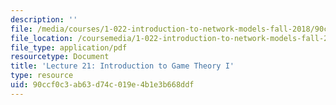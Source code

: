```yaml
---
description: ''
file: /media/courses/1-022-introduction-to-network-models-fall-2018/90ccf0c3ab63d74c019e4b1e3b668ddf_MIT1_022F18_lec21.pdf
file_location: /coursemedia/1-022-introduction-to-network-models-fall-2018/90ccf0c3ab63d74c019e4b1e3b668ddf_MIT1_022F18_lec21.pdf
file_type: application/pdf
resourcetype: Document
title: 'Lecture 21: Introduction to Game Theory I'
type: resource
uid: 90ccf0c3-ab63-d74c-019e-4b1e3b668ddf
---
```

